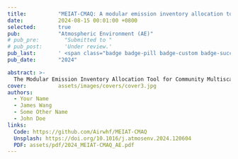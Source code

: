 ```yaml
---
title:          "MEIAT-CMAQ: A modular emission inventory allocation tool for Community Multiscale Air Quality Model"
date:           2024-08-15 00:01:00 +0800
selected:       true
pub:            "Atmospheric Environment (AE)"
# pub_pre:        "Submitted to "
# pub_post:       'Under review.'
pub_last:       ' <span class="badge badge-pill badge-custom badge-success">Spotlight</span>'
pub_date:       "2024"

abstract: >-
  The Modular Emission Inventory Allocation Tool for Community Multiscale Air Quality Model (MEIAT-CMAQ) refines emission inventories by providing detailed spatial (horizontal and vertical), temporal, and species allocations, enhancing the accuracy of CMAQ performance. Its efficient algorithm and modular design offer flexibility for managing both gridded and tabulated inventories, widely used in various sectors. In addition, the shapefiles with specific shapes supported by MEIAT-CMAQ can address the allocation challenges in transportation emissions. The evaluation of MEIAT-CMAQ, using model-ready inventories before (BASE scenario), and after allocation without (EXPR scenario) or with (EXPR-V scenario) vertical allocation, demonstrates significant improvements in the mean bias (MB) of gaseous pollutants (O<sub>3</sub>, NO<sub>2</sub>, CO). In both the EXPR and EXPR-V scenarios, the MB for O<sub>3</sub> exhibits notable enhancements, with respective improvements of 5.7% and 26.9%. For NO<sub>2</sub>, corresponding MB improvements are even more pronounced, reaching 27.6% and 61.7% in the EXPR and EXPR-V scenarios, respectively. Likewise, enhancements are observed in the MBs of CO, demonstrating increases of 8.4% and 45.2% in the EXPR and EXPR-V scenarios, respectively. Moreover, with regard to spatial accuracy, the incorporation of the MEIAT-CMAQ model yields significant improvements. Specifically, in the EXPR scenarios, spatial accuracy for O<sub>3</sub> and NO<sub>2</sub> demonstrates respective enhancements of 13.5% and 9.5%. Furthermore, the inclusion of vertical allocation leads to additional enhancements in CO, NO<sub>2</sub>, and PM<sub>2.5</sub>, resulting in improvements of 17.6%, 16.6%, and 23.2%, respectively. MEIAT-CMAQ provides an efficient method for transforming coarse-resolution emission inventories into high-resolution files directly useable in the model, offering enhanced flexibility for users to select any period for generating model-ready emission files. This capability provides substantial technical support for automating processes within business departments and significantly improves the performance of high-resolution modeling and forecasting.
cover:          assets/images/covers/cover3.jpg
authors:
  - Your Name
  - James Wang
  - Some Other Name
  - John Doe
links:
  Code: https://github.com/Airwhf/MEIAT-CMAQ
  Unsplash: https://doi.org/10.1016/j.atmosenv.2024.120604
  PDF: assets/pdf/2024_MEIAT-CMAQ_AE.pdf
---
```


